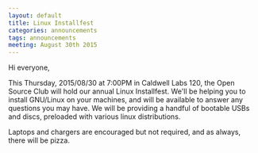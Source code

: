 ```yaml
---
layout: default
title: Linux Installfest
categories: announcements
tags: announcements
meeting: August 30th 2015
---
```


Hi everyone,

This Thursday, 2015/08/30 at 7:00PM in Caldwell Labs 120, the Open Source Club will hold our annual Linux Installfest. We'll be helping you to install GNU/Linux on your machines, and will be available to answer any questions you may have. We will be providing a handful of bootable USBs and discs, preloaded with various linux distributions.

Laptops and chargers are encouraged but not required, and as always, there will be pizza.
